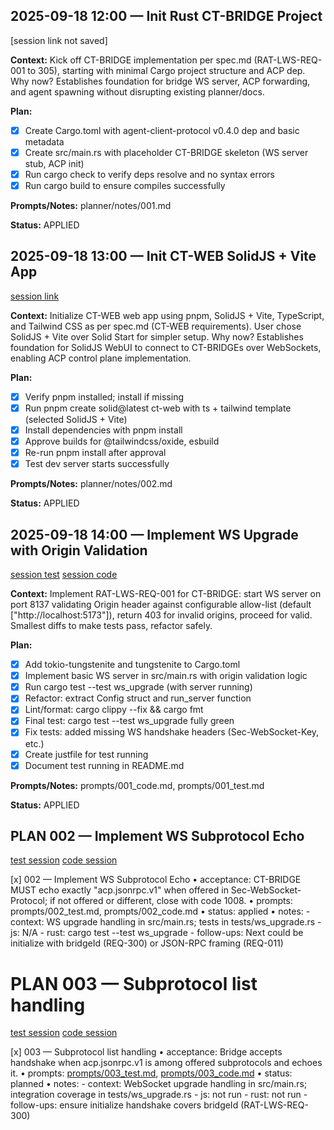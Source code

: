 ## 2025-09-18 12:00 — Init Rust CT-BRIDGE Project
[session link not saved]

**Context:** Kick off CT-BRIDGE implementation per spec.md (RAT-LWS-REQ-001 to 305), starting with minimal Cargo project structure and ACP dep. Why now? Establishes foundation for bridge WS server, ACP forwarding, and agent spawning without disrupting existing planner/docs.

**Plan:**
- [x] Create Cargo.toml with agent-client-protocol v0.4.0 dep and basic metadata
- [x] Create src/main.rs with placeholder CT-BRIDGE skeleton (WS server stub, ACP init)
- [x] Run cargo check to verify deps resolve and no syntax errors
- [x] Run cargo build to ensure compiles successfully

**Prompts/Notes:** planner/notes/001.md

**Status:** APPLIED

## 2025-09-18 13:00 — Init CT-WEB SolidJS + Vite App
[session link](https://opencode.ai/s/4fpY1H3R)

**Context:** Initialize CT-WEB web app using pnpm, SolidJS + Vite, TypeScript, and Tailwind CSS as per spec.md (CT-WEB requirements). User chose SolidJS + Vite over Solid Start for simpler setup. Why now? Establishes foundation for SolidJS WebUI to connect to CT-BRIDGEs over WebSockets, enabling ACP control plane implementation.

**Plan:**
- [x] Verify pnpm installed; install if missing
- [x] Run pnpm create solid@latest ct-web with ts + tailwind template (selected SolidJS + Vite)
- [x] Install dependencies with pnpm install
- [x] Approve builds for @tailwindcss/oxide, esbuild
- [x] Re-run pnpm install after approval
- [x] Test dev server starts successfully

**Prompts/Notes:** planner/notes/002.md

**Status:** APPLIED

## 2025-09-18 14:00 — Implement WS Upgrade with Origin Validation
[session test](https://opencode.ai/s/eoBOmRFL)
[session code](https://opencode.ai/s/7VEUOVx2)

**Context:** Implement RAT-LWS-REQ-001 for CT-BRIDGE: start WS server on port 8137 validating Origin header against configurable allow-list (default ["http://localhost:5173"]), return 403 for invalid origins, proceed for valid. Smallest diffs to make tests pass, refactor safely.

**Plan:**
- [x] Add tokio-tungstenite and tungstenite to Cargo.toml
- [x] Implement basic WS server in src/main.rs with origin validation logic
- [x] Run cargo test --test ws_upgrade (with server running)
- [x] Refactor: extract Config struct and run_server function
- [x] Lint/format: cargo clippy --fix && cargo fmt
- [x] Final test: cargo test --test ws_upgrade fully green
- [x] Fix tests: added missing WS handshake headers (Sec-WebSocket-Key, etc.)
- [x] Create justfile for test running
- [x] Document test running in README.md

**Prompts/Notes:** prompts/001_code.md, prompts/001_test.md

**Status:** APPLIED

## PLAN 002 — Implement WS Subprotocol Echo
[test session](https://opencode.ai/s/K777n09f)
[code session](https://opencode.ai/s/6cjeYEUS)

[x] 002 — Implement WS Subprotocol Echo
• acceptance: CT-BRIDGE MUST echo exactly "acp.jsonrpc.v1" when offered in Sec-WebSocket-Protocol; if not offered or different, close with code 1008.
• prompts: prompts/002_test.md, prompts/002_code.md
• status: applied
• notes:
    - context: WS upgrade handling in src/main.rs; tests in tests/ws_upgrade.rs
    - js: N/A
    - rust: cargo test --test ws_upgrade
    - follow-ups: Next could be initialize with bridgeId (REQ-300) or JSON-RPC framing (REQ-011)

# PLAN 003 — Subprotocol list handling
[test session](https://opencode.ai/s/Z7AQ6xxy)
[code session](https://opencode.ai/s/DoZE95iu)

[x] 003 — Subprotocol list handling
• acceptance: Bridge accepts handshake when acp.jsonrpc.v1 is among offered subprotocols and echoes it.
• prompts: [prompts/003_test.md](./prompts/003_test.md), [prompts/003_code.md](./prompts/003_code.md)
• status: planned
• notes:
    - context: WebSocket upgrade handling in src/main.rs; integration coverage in tests/ws_upgrade.rs
    - js: not run
    - rust: not run
    - follow-ups: ensure initialize handshake covers bridgeId (RAT-LWS-REQ-300)
